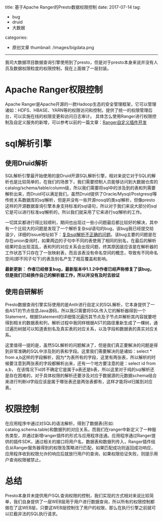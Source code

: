 title: 基于Apache Ranger的Presto数据权限控制
date: 2017-07-14
tag:
 - bug
 - druid
 - 大数据

categories:
 - 原创文章
thumbnail: /images/bigdata.png
---

我司大数据项目数据查询引擎使用到了presto，但是对于presto本身来说并没有人员及数据权限粒度的权限控制，我在上面做了一层封装。

# Apache Ranger权限控制

Apache Ranger是Apache开源的一款Hadoop生态的安全管理框架，它可以管理诸如：HDFS、HBASE、YARN等的权限访问和控制，提供了统一的权限管理后台，可以实施在线的权限变更和访问日志审计。
具体怎么使用Ranger进行权限控制及自定义服务的新增，可以参考以前的一篇文章：[Ranger自定义插件开发](http://www.lpnote.com/2017/01/23/how-to-add-a-custom-plugin-in-ranger/)

# sql解析引擎

## 使用Druid解析

SQL解析引擎最开始使用的是Druid开源SQL解析引擎，相对来说它对于SQL的解析也是比较简单的，在我们的场景下，我们需要控制人员能够访问到大数据仓库的catalog/schema/table/column级，所以我们需要将sql中的涉及到的表和列需要解析出来，而Druid可以满足我们，虽然Druid提供了Oracle/Mysql/Postgresql等传统关系数据库的sql解析，但是并没有一些开源nosql的类sql解析，但像presto这样的开源数据查询引擎本身支持标准的sql语句，所以对于我们来说大部分的sql它是可以进行标准sql解析的，所以我们就采用了它来进行sql解析的工作。

一切其实都进行得比较顺利，期间也出现过一些小问题最后都比较好的解决，其中有一个比较大的问题是发现了一个解析复杂sql语句的bug，该bug我已经提交给温少，详细的issue地址如下：[复杂sql解析不正确的问题](https://github.com/alibaba/druid/issues/1831)。该bug主要的问题是在存在union查询时，如果两边的子句中不同的表使用了相同的别名，在最后的解析结果时会出现混乱，表和列的对应关系会出现问题，终其原因是应该是在解析器的工作状态下只存在了一张映射表，而且该表没有命名空间的概念，导致有不同命名空间(即不同子句下)的表及别名产生了相互覆盖和影响。

<b>最新更新： 作者已经修复bug，最新版本中1.1.2中作者已经声称修复了该bug，但是我们已经换作自己的解析器工作，所以并没有及时去验证</b>

## 使用自研解析

Presto数据查询引擎实际使用的是Antlr进行自定义的SQL解析，它本身提供了一些AST的节点信息Java源码，所以我只需要将SQL传入它的解析器得到一个Statement，根据Statement的详细情况遍历其节点及子节点并解析其内容就要吧得到相关的数据表和列，解析过程中我同样根据AST的路径重新生成了一棵树，通过遍历树就可以知道表别名及真实表的对应关系，以及字段和数据表的真实对应关系。

这里值得一提的是，虽然SQL解析的问题解决了，但是我们真正要解决的问题是得到非常准确的SQL中涉及到的表和字段。这里我们需要解决的是诸如：select * from a,b这样的字段解析，因为*为表所有的字段，这里有两张表，所以解析的时候要注意到两张表的字段都解析出来，还有一个地方要注意的是：select id from a,b， 在该情况下id并不确定它是属于a表还是b表，所以这里对于纯的sql解析还是存在困难的，对于具体权限的解析还要涉及对应于数据源的元数据schema结合来进行判断id字段应该是属于哪张表还是两张表都有，这样才能将id归属到对应表。

# 权限控制

在应用程序中通过对SQL的语法解析，得到了数据表(形如: catalog.schema.table)和数据列的对应关系，而我们在ranger中新定义了一种服务类型，并通过新增ranger插件的形式与应用程序连通。应用程序通过Ranger提供的插件SDK，通过相关的接口将用户名，数据表和数据列传入，Ranger插件结合从Ranger服务器得到的权限及策略进行匹配，如果匹配成功则返回成功响应，应用程序收到权限允许的响应后就放行用户的查询，如果权限验证失败，则提示用户查询权限被禁止。

# 总结

Presto本身并未提供用户SQL查询权限的控制，我们实现的方式相对来说比较简单，我们自身提供了一层WEB层用于用户进行数据查询，所以所有的权限控制都做在了这WEB层，只要这WEB层控制住了用户的权限，那么在执行引擎之前就可以拦截非法的SQL执行请求。
